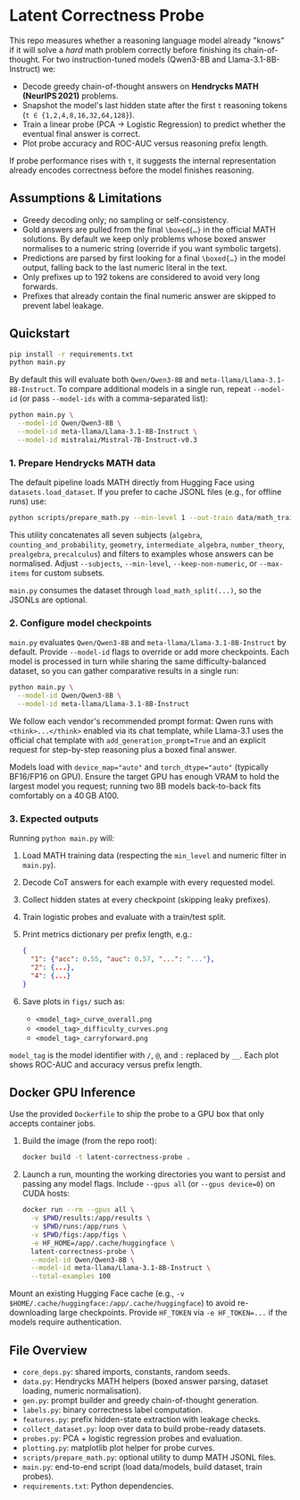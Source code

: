 # Latent Correctness Probe

This repo measures whether a reasoning language model already "knows" if it will solve a *hard* math problem correctly before finishing its chain-of-thought. For two instruction-tuned models (Qwen3-8B and Llama-3.1-8B-Instruct) we:

- Decode greedy chain-of-thought answers on **Hendrycks MATH (NeurIPS 2021)** problems.
- Snapshot the model's last hidden state after the first `t` reasoning tokens (`t ∈ {1,2,4,8,16,32,64,128}`).
- Train a linear probe (PCA → Logistic Regression) to predict whether the eventual final answer is correct.
- Plot probe accuracy and ROC-AUC versus reasoning prefix length.

If probe performance rises with `t`, it suggests the internal representation already encodes correctness before the model finishes reasoning.

## Assumptions & Limitations

- Greedy decoding only; no sampling or self-consistency.
- Gold answers are pulled from the final `\boxed{…}` in the official MATH solutions. By default we keep only problems whose boxed answer normalises to a numeric string (override if you want symbolic targets).
- Predictions are parsed by first looking for a final `\boxed{…}` in the model output, falling back to the last numeric literal in the text.
- Only prefixes up to 192 tokens are considered to avoid very long forwards.
- Prefixes that already contain the final numeric answer are skipped to prevent label leakage.

## Quickstart

```bash
pip install -r requirements.txt
python main.py
```

By default this will evaluate both `Qwen/Qwen3-8B` and `meta-llama/Llama-3.1-8B-Instruct`. To compare additional models in a single run, repeat `--model-id` (or pass `--model-ids` with a comma-separated list):

```bash
python main.py \
  --model-id Qwen/Qwen3-8B \
  --model-id meta-llama/Llama-3.1-8B-Instruct \
  --model-id mistralai/Mistral-7B-Instruct-v0.3
```

### 1. Prepare Hendrycks MATH data

The default pipeline loads MATH directly from Hugging Face using `datasets.load_dataset`. If you prefer to cache JSONL files (e.g., for offline runs) use:

```bash
python scripts/prepare_math.py --min-level 1 --out-train data/math_train.jsonl --out-test data/math_test.jsonl
```

This utility concatenates all seven subjects (`algebra`, `counting_and_probability`, `geometry`, `intermediate_algebra`, `number_theory`, `prealgebra`, `precalculus`) and filters to examples whose answers can be normalised. Adjust `--subjects`, `--min-level`, `--keep-non-numeric`, or `--max-items` for custom subsets.

`main.py` consumes the dataset through `load_math_split(...)`, so the JSONLs are optional.

### 2. Configure model checkpoints

`main.py` evaluates `Qwen/Qwen3-8B` and `meta-llama/Llama-3.1-8B-Instruct` by default. Provide `--model-id` flags to override or add more checkpoints. Each model is processed in turn while sharing the same difficulty-balanced dataset, so you can gather comparative results in a single run:

```bash
python main.py \
  --model-id Qwen/Qwen3-8B \
  --model-id meta-llama/Llama-3.1-8B-Instruct
```

We follow each vendor's recommended prompt format: Qwen runs with `<think>...</think>` enabled via its chat template, while Llama-3.1 uses the official chat template with `add_generation_prompt=True` and an explicit request for step-by-step reasoning plus a boxed final answer.

Models load with `device_map="auto"` and `torch_dtype="auto"` (typically BF16/FP16 on GPU). Ensure the target GPU has enough VRAM to hold the largest model you request; running two 8B models back-to-back fits comfortably on a 40 GB A100.

### 3. Expected outputs

Running `python main.py` will:

1. Load MATH training data (respecting the `min_level` and numeric filter in `main.py`).
2. Decode CoT answers for each example with every requested model.
3. Collect hidden states at every checkpoint (skipping leaky prefixes).
4. Train logistic probes and evaluate with a train/test split.
5. Print metrics dictionary per prefix length, e.g.:

   ```json
   {
     "1": {"acc": 0.55, "auc": 0.57, "...": "..."},
     "2": {...},
     "4": {...}
   }
   ```

6. Save plots in `figs/` such as:
   - `<model_tag>_curve_overall.png`
   - `<model_tag>_difficulty_curves.png`
   - `<model_tag>_carryforward.png`

`model_tag` is the model identifier with `/`, `@`, and `:` replaced by `__`. Each plot shows ROC-AUC and accuracy versus prefix length.

## Docker GPU Inference

Use the provided `Dockerfile` to ship the probe to a GPU box that only accepts container jobs.

1. Build the image (from the repo root):
   ```bash
   docker build -t latent-correctness-probe .
   ```
2. Launch a run, mounting the working directories you want to persist and passing any model flags. Include `--gpus all` (or `--gpus device=0`) on CUDA hosts:
   ```bash
   docker run --rm --gpus all \
     -v $PWD/results:/app/results \
     -v $PWD/runs:/app/runs \
     -v $PWD/figs:/app/figs \
     -e HF_HOME=/app/.cache/huggingface \
     latent-correctness-probe \
     --model-id Qwen/Qwen3-8B \
     --model-id meta-llama/Llama-3.1-8B-Instruct \
     --total-examples 100
   ```

Mount an existing Hugging Face cache (e.g., `-v $HOME/.cache/huggingface:/app/.cache/huggingface`) to avoid re-downloading large checkpoints. Provide `HF_TOKEN` via `-e HF_TOKEN=...` if the models require authentication.

## File Overview

- `core_deps.py`: shared imports, constants, random seeds.
- `data.py`: Hendrycks MATH helpers (boxed answer parsing, dataset loading, numeric normalisation).
- `gen.py`: prompt builder and greedy chain-of-thought generation.
- `labels.py`: binary correctness label computation.
- `features.py`: prefix hidden-state extraction with leakage checks.
- `collect_dataset.py`: loop over data to build probe-ready datasets.
- `probes.py`: PCA + logistic regression probes and evaluation.
- `plotting.py`: matplotlib plot helper for probe curves.
- `scripts/prepare_math.py`: optional utility to dump MATH JSONL files.
- `main.py`: end-to-end script (load data/models, build dataset, train probes).
- `requirements.txt`: Python dependencies.
